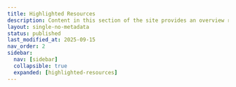 ```yaml
---
title: Highlighted Resources
description: Content in this section of the site provides an overview reference for resources that are frequently used with or otherwise important to paleo data. Visit individual pages in the navigation to learn more.
layout: single-no-metadata
status: published
last_modified_at: 2025-09-15
nav_order: 2
sidebar:
  nav: [sidebar]
  collapsible: true
  expanded: [highlighted-resources]
---
```

